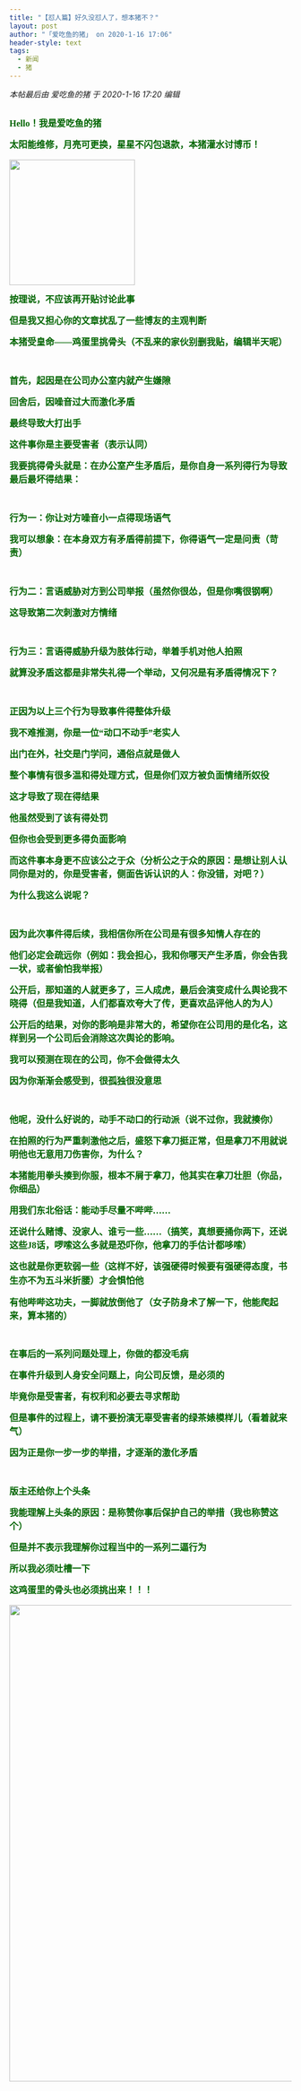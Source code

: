 ```yaml
---
title: "【怼人篇】好久没怼人了，想本猪不？"
layout: post
author: "「爱吃鱼的猪」 on 2020-1-16 17:06"
header-style: text
tags:
  - 新闻
  - 猪
---
```


<head></head>
<body>
 <i class="pstatus"> 本帖最后由 爱吃鱼的猪 于 2020-1-16 17:20 编辑 </i>
 <br> 
 <br> 
 <div align="center"> 
  <p style="line-height:24px;text-indent:nullem;text-align:left"><font face="Tahoma"><font size="3"><font color="#006400"><strong>Hello！我是爱吃鱼的猪</strong></font></font></font></p> 
  <p style="line-height:24px;text-indent:nullem;text-align:left"><font face="Tahoma"><font size="3"><font color="#006400"><strong>太阳能维修，月亮可更换，星星不闪包退款，本猪灌水讨博币！</strong></font></font></font></p> 
  <p style="line-height:24px;text-indent:nullem;text-align:left"><font face="Tahoma"><font size="3"><font color="#006400"><strong> 
       <ignore_js_op> 
        <img aid="1327691" src="https://bbs.boniu123.cc/data/attachment/forum/202001/16/160428c4zdneybfbddg3jn.gif" zoomfile="data/attachment/forum/202001/16/160428c4zdneybfbddg3jn.gif" file="data/attachment/forum/202001/16/160428c4zdneybfbddg3jn.gif" width="224" inpost="1"> 
       </ignore_js_op></strong></font></font></font></p> 
  <div class="tip tip_4 aimg_tip" id="aimg_1327691_menu" style="position: absolute; display: none" disautofocus="true"> 
   <font face="Tahoma"><font size="3"><font color="#006400"><strong> 
       <div class="xs0"> 
        <p><strong>212414x5k16dq4mmykzs12.gif</strong> <em class="xg1">(213.64 KB, 下载次数: 0)</em></p> 
        <p> <a href="forum.php?mod=attachment&amp;aid=MTMyNzY5MXw0ZDg1Zjc1MHwxNTc5MTY3MDg4fDB8NTUyNTcz&amp;nothumb=yes" target="_blank">下载附件</a> &nbsp;<a href="javascript:;" onclick="showWindow(this.id, this.getAttribute('url'), 'get', 0);" id="savephoto_1327691" url="home.php?mod=spacecp&amp;ac=album&amp;op=saveforumphoto&amp;aid=1327691&amp;handlekey=savephoto_1327691">保存到相册</a> </p> 
        <p class="xg1 y"><span title="2020-1-16 16:04">1&nbsp;小时前</span> 上传</p> 
       </div> 
       <div class="tip_horn"></div> </strong></font></font></font> 
  </div> 
  <font face="Tahoma"><font size="3"><font color="#006400"><strong> </strong></font></font></font> 
  <p></p> 
  <p style="line-height:24px;text-indent:nullem;text-align:left"><font face="Tahoma"><font size="3"><font color="#006400"><strong>按理说，不应该再开贴讨论此事</strong></font></font></font></p> 
  <p style="line-height:24px;text-indent:nullem;text-align:left"><font face="Tahoma"><font size="3"><font color="#006400"><strong>但是我又担心你的文章扰乱了一些博友的主观判断</strong></font></font></font></p> 
  <p style="line-height:24px;text-indent:nullem;text-align:left"><font face="Tahoma"><font size="3"><font color="#006400"><strong>本猪受皇命——鸡蛋里挑骨头（不乱来的家伙别删我贴，编辑半天呢）</strong></font></font></font></p> 
  <br> 
  <p style="line-height:24px;text-indent:nullem;text-align:left"><font face="Tahoma"><font size="3"><font color="#006400"><strong>首先，起因是在公司办公室内就产生嫌隙</strong></font></font></font></p> 
  <p style="line-height:24px;text-indent:nullem;text-align:left"><font face="Tahoma"><font size="3"><font color="#006400"><strong>回舍后，因噪音过大而激化矛盾</strong></font></font></font></p> 
  <p style="line-height:24px;text-indent:nullem;text-align:left"><font face="Tahoma"><font size="3"><font color="#006400"><strong>最终导致大打出手</strong></font></font></font></p> 
  <p style="line-height:24px;text-indent:nullem;text-align:left"><font face="Tahoma"><font size="3"><font color="#006400"><strong>这件事你是主要受害者（表示认同）</strong></font></font></font></p> 
  <p style="line-height:24px;text-indent:nullem;text-align:left"><font face="Tahoma"><font size="3"><font color="#006400"><strong>我要挑得骨头就是：在办公室产生矛盾后，是你自身一系列得行为导致最后最坏得结果：</strong></font></font></font></p> 
  <br> 
  <p style="line-height:24px;text-indent:nullem;text-align:left"><font face="Tahoma"><font size="3"><font color="#006400"><strong>行为一：你让对方噪音小一点得现场语气</strong></font></font></font></p> 
  <p style="line-height:24px;text-indent:nullem;text-align:left"><font face="Tahoma"><font size="3"><font color="#006400"><strong>我可以想象：在本身双方有矛盾得前提下，你得语气一定是问责（苛责）</strong></font></font></font></p> 
  <br> 
  <p style="line-height:24px;text-indent:nullem;text-align:left"><font face="Tahoma"><font size="3"><font color="#006400"><strong>行为二：言语威胁对方到公司举报（虽然你很怂，但是你嘴很钢啊）</strong></font></font></font></p> 
  <p style="line-height:24px;text-indent:nullem;text-align:left"><font face="Tahoma"><font size="3"><font color="#006400"><strong>这导致第二次刺激对方情绪</strong></font></font></font></p> 
  <br> 
  <p style="line-height:24px;text-indent:nullem;text-align:left"><font face="Tahoma"><font size="3"><font color="#006400"><strong>行为三：言语得威胁升级为肢体行动，举着手机对他人拍照</strong></font></font></font></p> 
  <p style="line-height:24px;text-indent:nullem;text-align:left"><font face="Tahoma"><font size="3"><font color="#006400"><strong>就算没矛盾这都是非常失礼得一个举动，又何况是有矛盾得情况下？</strong></font></font></font></p> 
  <br> 
  <p style="line-height:24px;text-indent:nullem;text-align:left"><font face="Tahoma"><font size="3"><font color="#006400"><strong>正因为以上三个行为导致事件得整体升级</strong></font></font></font></p> 
  <p style="line-height:24px;text-indent:nullem;text-align:left"><font face="Tahoma"><font size="3"><font color="#006400"><strong>我不难推测，你是一位“动口不动手”老实人</strong></font></font></font></p> 
  <p style="line-height:24px;text-indent:nullem;text-align:left"><font face="Tahoma"><font size="3"><font color="#006400"><strong>出门在外，社交是门学问，通俗点就是做人</strong></font></font></font></p> 
  <p style="line-height:24px;text-indent:nullem;text-align:left"><font face="Tahoma"><font size="3"><font color="#006400"><strong>整个事情有很多温和得处理方式，但是你们双方被负面情绪所奴役</strong></font></font></font></p> 
  <p style="line-height:24px;text-indent:nullem;text-align:left"><font face="Tahoma"><font size="3"><font color="#006400"><strong>这才导致了现在得结果</strong></font></font></font></p> 
  <p style="line-height:24px;text-indent:nullem;text-align:left"><font face="Tahoma"><font size="3"><font color="#006400"><strong>他虽然受到了该有得处罚</strong></font></font></font></p> 
  <p style="line-height:24px;text-indent:nullem;text-align:left"><font face="Tahoma"><font size="3"><font color="#006400"><strong>但你也会受到更多得负面影响</strong></font></font></font></p> 
  <p style="line-height:24px;text-indent:nullem;text-align:left"><font face="Tahoma"><font size="3"><font color="#006400"><strong>而这件事本身更不应该公之于众（分析公之于众的原因：是想让别人认同你是对的，你是受害者，侧面告诉认识的人：你没错，对吧？）</strong></font></font></font></p> 
  <p style="line-height:24px;text-indent:nullem;text-align:left"><font face="Tahoma"><font size="3"><font color="#006400"><strong>为什么我这么说呢？</strong></font></font></font></p> 
  <br> 
  <p style="line-height:24px;text-indent:nullem;text-align:left"><font face="Tahoma"><font size="3"><font color="#006400"><strong>因为此次事件得后续，我相信你所在公司是有很多知情人存在的</strong></font></font></font></p> 
  <p style="line-height:24px;text-indent:nullem;text-align:left"><font face="Tahoma"><font size="3"><font color="#006400"><strong>他们必定会疏远你（例如：我会担心，我和你哪天产生矛盾，你会告我一状，或者偷怕我举报）</strong></font></font></font></p> 
  <p style="line-height:24px;text-indent:nullem;text-align:left"><font face="Tahoma"><font size="3"><font color="#006400"><strong>公开后，那知道的人就更多了，三人成虎，最后会演变成什么舆论我不晓得（但是我知道，人们都喜欢夸大了传，更喜欢品评他人的为人）</strong></font></font></font></p> 
  <p style="line-height:24px;text-indent:nullem;text-align:left"><font face="Tahoma"><font size="3"><font color="#006400"><strong>公开后的结果，对你的影响是非常大的，希望你在公司用的是化名，这样到另一个公司后会消除这次舆论的影响。</strong></font></font></font></p> 
  <p style="line-height:24px;text-indent:nullem;text-align:left"><font face="Tahoma"><font size="3"><font color="#006400"><strong>我可以预测在现在的公司，你不会做得太久</strong></font></font></font></p> 
  <p style="line-height:24px;text-indent:nullem;text-align:left"><font face="Tahoma"><font size="3"><font color="#006400"><strong>因为你渐渐会感受到，很孤独很没意思</strong></font></font></font></p> 
  <br> 
  <p style="line-height:24px;text-indent:nullem;text-align:left"><font face="Tahoma"><font size="3"><font color="#006400"><strong>他呢，没什么好说的，动手不动口的行动派（说不过你，我就揍你）</strong></font></font></font></p> 
  <p style="line-height:24px;text-indent:nullem;text-align:left"><font face="Tahoma"><font size="3"><font color="#006400"><strong>在拍照的行为严重刺激他之后，盛怒下拿刀挺正常，但是拿刀不用就说明他也无意用刀伤害你，为什么？</strong></font></font></font></p> 
  <p style="line-height:24px;text-indent:nullem;text-align:left"><font face="Tahoma"><font size="3"><font color="#006400"><strong>本猪能用拳头揍到你服，根本不屑于拿刀，他其实在拿刀壮胆（你品，你细品）</strong></font></font></font></p> 
  <p style="line-height:24px;text-indent:nullem;text-align:left"><font face="Tahoma"><font size="3"><font color="#006400"><strong>用我们东北俗话：能动手尽量不哔哔……</strong></font></font></font></p> 
  <p style="line-height:24px;text-indent:nullem;text-align:left"><font face="Tahoma"><font size="3"><font color="#006400"><strong>还说什么赌博、没家人、谁亏一些……（搞笑，真想要捅你两下，还说这些J8话，啰嗦这么多就是恐吓你，他拿刀的手估计都哆嗦）</strong></font></font></font></p> 
  <p style="line-height:24px;text-indent:nullem;text-align:left"><font face="Tahoma"><font size="3"><font color="#006400"><strong>这也就是你更软弱一些（这样不好，该强硬得时候要有强硬得态度，书生亦不为五斗米折腰）</strong></font></font></font><strong><font size="3"><font color="#006400">才会惧怕他</font></font></strong></p> 
  <p style="line-height:24px;text-indent:nullem;text-align:left"><strong><font size="3"><font color="#006400">有他哔哔这功夫，一脚就放倒他了（女子防身术了解一下，他能爬起来，算本猪的）</font></font></strong></p> 
  <br> 
  <p style="line-height:24px;text-indent:nullem;text-align:left"><font face="Tahoma"><font size="3"><font color="#006400"><strong>在事后的一系列问题处理上，你做的都没毛病</strong></font></font></font></p> 
  <p style="line-height:24px;text-indent:nullem;text-align:left"><font face="Tahoma"><font size="3"><font color="#006400"><strong>在事件升级到人身安全问题上，向公司反馈，是必须的</strong></font></font></font></p> 
  <p style="line-height:24px;text-indent:nullem;text-align:left"><font face="Tahoma"><font size="3"><font color="#006400"><strong>毕竟你是受害者，有权利和必要去寻求帮助</strong></font></font></font></p> 
  <p style="line-height:24px;text-indent:nullem;text-align:left"><font face="Tahoma"><font size="3"><font color="#006400"><strong>但是事件的过程上，请不要扮演无辜受害者的绿茶婊模样儿（看着就来气）</strong></font></font></font></p> 
  <p style="line-height:24px;text-indent:nullem;text-align:left"><font face="Tahoma"><font size="3"><font color="#006400"><strong>因为正是你一步一步的举措，才逐渐的激化矛盾</strong></font></font></font></p> 
  <br> 
  <p style="line-height:24px;text-indent:nullem;text-align:left"><font face="Tahoma"><font size="3"><font color="#006400"><strong>版主还给你上个头条</strong></font></font></font></p> 
  <p style="line-height:24px;text-indent:nullem;text-align:left"><font face="Tahoma"><font size="3"><font color="#006400"><strong>我能理解上头条的原因：是称赞你事后保护自己的举措（我也称赞这个）</strong></font></font></font></p> 
  <p style="line-height:24px;text-indent:nullem;text-align:left"><font face="Tahoma"><font size="3"><font color="#006400"><strong>但是并不表示我理解你过程当中的一系列二逼行为</strong></font></font></font></p> 
  <p style="line-height:24px;text-indent:nullem;text-align:left"><font face="Tahoma"><font size="3"><font color="#006400"><strong>所以我必须吐槽一下</strong></font></font></font></p> 
  <p style="line-height:24px;text-indent:nullem;text-align:left"><font face="Tahoma"><font size="3"><font color="#006400"><strong>这鸡蛋里的骨头也必须挑出来！！！</strong></font></font></font></p> 
  <p style="line-height:24px;text-indent:nullem;text-align:left"><font face="Tahoma"><font size="3"><font color="#006400"><strong> 
       <ignore_js_op> 
        <img aid="1327709" src="https://bbs.boniu123.cc/data/attachment/forum/202001/16/164807sjywmb4ma4j8ua6p.gif" zoomfile="data/attachment/forum/202001/16/164807sjywmb4ma4j8ua6p.gif" file="data/attachment/forum/202001/16/164807sjywmb4ma4j8ua6p.gif" width="850" inpost="1"> 
       </ignore_js_op></strong></font></font></font></p> 
  <div class="tip tip_4 aimg_tip" id="aimg_1327709_menu" style="position: absolute; display: none" disautofocus="true"> 
   <font face="Tahoma"><font size="3"><font color="#006400"><strong> 
       <div class="xs0"> 
        <p><strong>212414u15jzdjqyxa2pjsa.gif</strong> <em class="xg1">(360.21 KB, 下载次数: 0)</em></p> 
        <p> <a href="forum.php?mod=attachment&amp;aid=MTMyNzcwOXw5ZjYxNTcxNHwxNTc5MTY3MDg4fDB8NTUyNTcz&amp;nothumb=yes" target="_blank">下载附件</a> &nbsp;<a href="javascript:;" onclick="showWindow(this.id, this.getAttribute('url'), 'get', 0);" id="savephoto_1327709" url="home.php?mod=spacecp&amp;ac=album&amp;op=saveforumphoto&amp;aid=1327709&amp;handlekey=savephoto_1327709">保存到相册</a> </p> 
        <p class="xg1 y"><span title="2020-1-16 16:48">半小时前</span> 上传</p> 
       </div> 
       <div class="tip_horn"></div> </strong></font></font></font> 
  </div> 
  <font face="Tahoma"><font size="3"><font color="#006400"><strong> </strong></font></font></font> 
  <p></p> 
  <br> 
  <br> 
  <br> 
  <br> 
  <br> 
  <br> 
  <br> 
  <br> 
 </div>
 <br> 
 <br>
</body>


